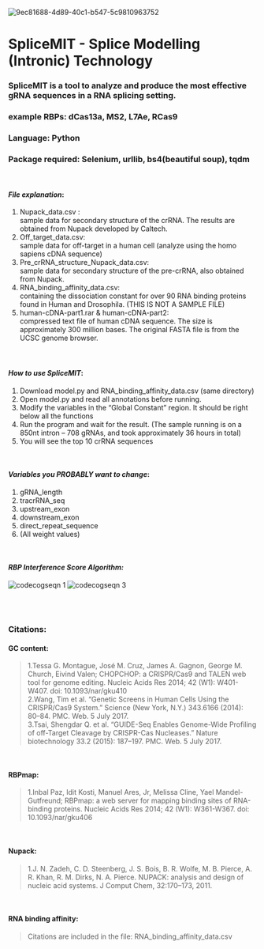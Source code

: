 ![9ec81688-4d89-40c1-b547-5c9810963752](https://user-images.githubusercontent.com/29665985/27970945-d206ef36-631e-11e7-97a0-36deb037e9af.png)
# SpliceMIT - Splice Modelling (Intronic) Technology
### SpliceMIT is a tool to analyze and produce the most effective gRNA sequences in a RNA splicing setting.<br />
### example RBPs: dCas13a, MS2, L7Ae, RCas9 <br />
### Language: Python <br />
### Package required: Selenium, urllib, bs4(beautiful soup), tqdm <br />
<br />

#### *File explanation*: <br />
1.	Nupack_data.csv : <br />sample data for secondary structure of the crRNA. The results are obtained from Nupack developed by Caltech.
2.	Off_target_data.csv: <br />sample data for off-target in a human cell (analyze using the homo sapiens cDNA sequence)
3.	Pre_crRNA_structure_Nupack_data.csv: <br />sample data for secondary structure of the pre-crRNA, also obtained from Nupack.
4.	RNA_binding_affinity_data.csv: <br />containing the dissociation constant for over 90 RNA binding proteins found in Human and Drosophila. (THIS IS NOT A SAMPLE FILE)
5.	human-cDNA-part1.rar & human-cDNA-part2: <br />compressed text file of human cDNA sequence. The size is approximately 300 million bases. The original FASTA file is from the UCSC genome browser.<br />
<br />   

#### *How to use SpliceMIT*:<br />
1.	Download model.py and RNA_binding_affinity_data.csv (same directory)<br />
2.	Open model.py and read all annotations before running.<br />
3.	Modify the variables in the “Global Constant” region. It should be right below all the functions<br />
4.	Run the program and wait for the result. (The sample running is on a 850nt intron – 708 gRNAs, and took approximately 36 hours in total)<br />
5.	You will see the top 10 crRNA sequences<br />
<br />

#### *Variables you PROBABLY want to change*:<br />
1.	gRNA_length <br />
2.	tracrRNA_seq <br />
3.	upstream_exon <br />
4.	downstream_exon <br />
5.	direct_repeat_sequence <br />
6.	(All weight values) <br />
<br />

#### *RBP Interference Score Algorithm:*
![codecogseqn 1](https://user-images.githubusercontent.com/29665985/27973016-5f865ab6-6326-11e7-8d7c-56a4e1bdab0d.gif)
![codecogseqn 3](https://user-images.githubusercontent.com/29665985/27973208-3d452120-6327-11e7-825c-c63ecd6dc7d7.gif)





<br />
<br />

### Citations: <br />

#### GC content: <br />
>  1.Tessa G. Montague, José M. Cruz, James A. Gagnon, George M. Church, Eivind Valen; CHOPCHOP: a CRISPR/Cas9 and TALEN web tool for genome editing. Nucleic Acids Res 2014; 42 (W1): W401-W407. doi: 10.1093/nar/gku410 <br />
>  2.Wang, Tim et al. “Genetic Screens in Human Cells Using the CRISPR/Cas9 System.” Science (New York, N.Y.) 343.6166 (2014): 80–84. PMC. Web. 5 July 2017. <br />
>  3.Tsai, Shengdar Q. et al. “GUIDE-Seq Enables Genome-Wide Profiling of off-Target Cleavage by CRISPR-Cas Nucleases.” Nature biotechnology 33.2 (2015): 187–197. PMC. Web. 5 July 2017. <br />
<br />

#### RBPmap: <br />
>  1.Inbal Paz, Idit Kosti, Manuel Ares, Jr, Melissa Cline, Yael Mandel-Gutfreund; RBPmap: a web server for mapping binding sites of RNA-binding proteins. Nucleic Acids Res 2014; 42 (W1): W361-W367. doi: 10.1093/nar/gku406 <br />
<br />

#### Nupack: <br />
>  1.J. N. Zadeh, C. D. Steenberg, J. S. Bois, B. R. Wolfe, M. B. Pierce, A. R. Khan, R. M. Dirks, N. A. Pierce. NUPACK: analysis and design of nucleic acid systems. J Comput Chem, 32:170–173, 2011. <br /> 
<br />

#### RNA binding affinity:<br />
>Citations are included in the file: RNA_binding_affinity_data.csv <br />
